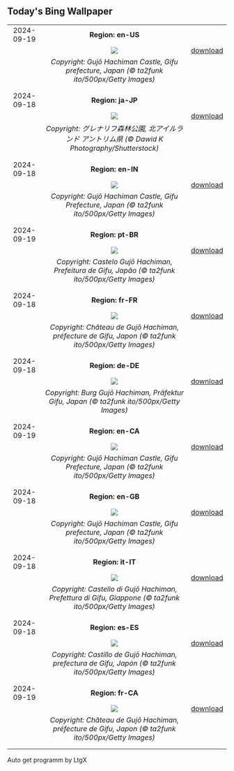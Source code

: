 ## Today's Bing Wallpaper
|      |      |      |
| :----: | :----: | :----: |
|2024-09-19|**Region: en-US**||
||![](https://www.bing.com/th?id=OHR.GujoHachiman_EN-US5502837623_UHD.jpg&pid=hp&w=1152&h=648&rs=1&c=4)| [download](https://www.bing.com/th?id=OHR.GujoHachiman_EN-US5502837623_UHD.jpg)|
||*Copyright: Gujō Hachiman Castle, Gifu prefecture, Japan (© ta2funk ito/500px/Getty Images)*
||
|||
|2024-09-18|**Region: ja-JP**||
||![](https://www.bing.com/th?id=OHR.GlenariffPark_JA-JP5014364740_UHD.jpg&pid=hp&w=1152&h=648&rs=1&c=4)| [download](https://www.bing.com/th?id=OHR.GlenariffPark_JA-JP5014364740_UHD.jpg)|
||*Copyright: グレナリフ森林公園, 北アイルランド アントリム県 (© Dawid K Photography/Shutterstock)*
||
|||
|2024-09-18|**Region: en-IN**||
||![](https://www.bing.com/th?id=OHR.GujoHachiman_EN-IN9529217040_UHD.jpg&pid=hp&w=1152&h=648&rs=1&c=4)| [download](https://www.bing.com/th?id=OHR.GujoHachiman_EN-IN9529217040_UHD.jpg)|
||*Copyright: Gujō Hachiman Castle, Gifu Prefecture, Japan (© ta2funk ito/500px/Getty Images)*
||
|||
|2024-09-19|**Region: pt-BR**||
||![](https://www.bing.com/th?id=OHR.GujoHachiman_PT-BR3323033809_UHD.jpg&pid=hp&w=1152&h=648&rs=1&c=4)| [download](https://www.bing.com/th?id=OHR.GujoHachiman_PT-BR3323033809_UHD.jpg)|
||*Copyright: Castelo Gujō Hachiman, Prefeitura de Gifu, Japão (© ta2funk ito/500px/Getty Images)*
||
|||
|2024-09-18|**Region: fr-FR**||
||![](https://www.bing.com/th?id=OHR.GujoHachiman_FR-FR1605630102_UHD.jpg&pid=hp&w=1152&h=648&rs=1&c=4)| [download](https://www.bing.com/th?id=OHR.GujoHachiman_FR-FR1605630102_UHD.jpg)|
||*Copyright: Château de Gujō Hachiman, préfecture de Gifu, Japon (© ta2funk ito/500px/Getty Images)*
||
|||
|2024-09-18|**Region: de-DE**||
||![](https://www.bing.com/th?id=OHR.GujoHachiman_DE-DE4199645559_UHD.jpg&pid=hp&w=1152&h=648&rs=1&c=4)| [download](https://www.bing.com/th?id=OHR.GujoHachiman_DE-DE4199645559_UHD.jpg)|
||*Copyright: Burg Gujō Hachiman, Präfektur Gifu, Japan (© ta2funk ito/500px/Getty Images)*
||
|||
|2024-09-19|**Region: en-CA**||
||![](https://www.bing.com/th?id=OHR.GujoHachiman_EN-CA0510851106_UHD.jpg&pid=hp&w=1152&h=648&rs=1&c=4)| [download](https://www.bing.com/th?id=OHR.GujoHachiman_EN-CA0510851106_UHD.jpg)|
||*Copyright: Gujō Hachiman Castle, Gifu Prefecture, Japan (© ta2funk ito/500px/Getty Images)*
||
|||
|2024-09-18|**Region: en-GB**||
||![](https://www.bing.com/th?id=OHR.GujoHachiman_EN-GB4635188314_UHD.jpg&pid=hp&w=1152&h=648&rs=1&c=4)| [download](https://www.bing.com/th?id=OHR.GujoHachiman_EN-GB4635188314_UHD.jpg)|
||*Copyright: Gujō Hachiman Castle, Gifu prefecture, Japan (© ta2funk ito/500px/Getty Images)*
||
|||
|2024-09-18|**Region: it-IT**||
||![](https://www.bing.com/th?id=OHR.GujoHachiman_IT-IT6052956461_UHD.jpg&pid=hp&w=1152&h=648&rs=1&c=4)| [download](https://www.bing.com/th?id=OHR.GujoHachiman_IT-IT6052956461_UHD.jpg)|
||*Copyright: Castello di Gujō Hachiman, Prefettura di Gifu, Giappone (© ta2funk ito/500px/Getty Images)*
||
|||
|2024-09-18|**Region: es-ES**||
||![](https://www.bing.com/th?id=OHR.GujoHachiman_ES-ES8969263083_UHD.jpg&pid=hp&w=1152&h=648&rs=1&c=4)| [download](https://www.bing.com/th?id=OHR.GujoHachiman_ES-ES8969263083_UHD.jpg)|
||*Copyright: Castillo de Gujō Hachiman, prefectura de Gifu, Japón (© ta2funk ito/500px/Getty Images)*
||
|||
|2024-09-19|**Region: fr-CA**||
||![](https://www.bing.com/th?id=OHR.GujoHachiman_FR-CA9471618597_UHD.jpg&pid=hp&w=1152&h=648&rs=1&c=4)| [download](https://www.bing.com/th?id=OHR.GujoHachiman_FR-CA9471618597_UHD.jpg)|
||*Copyright: Château de Gujō Hachiman, préfecture de Gifu, Japon (© ta2funk ito/500px/Getty Images)*
||
|||

Auto get programm by LtgX
